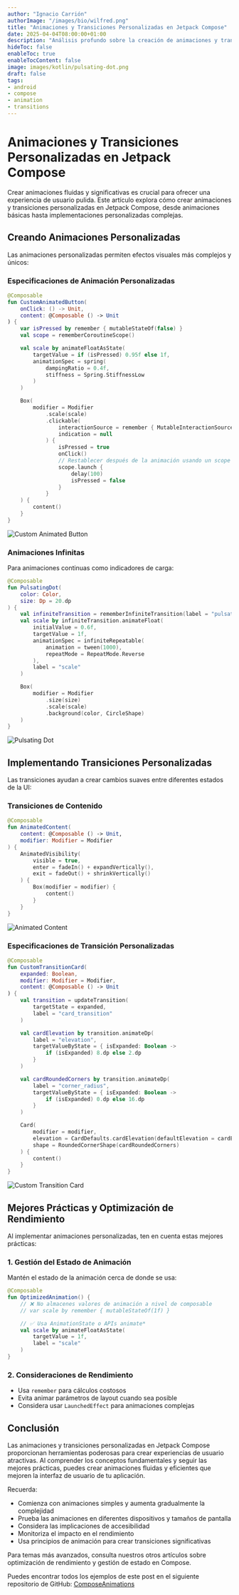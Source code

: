 ```yaml
---
author: "Ignacio Carrión"
authorImage: "/images/bio/wilfred.png"
title: "Animaciones y Transiciones Personalizadas en Jetpack Compose"
date: 2025-04-04T08:00:00+01:00
description: "Análisis profundo sobre la creación de animaciones y transiciones personalizadas en Jetpack Compose, cubriendo APIs de animación, transiciones personalizadas y optimización de rendimiento"
hideToc: false
enableToc: true
enableTocContent: false
image: images/kotlin/pulsating-dot.png
draft: false
tags:
- android
- compose
- animation
- transitions
---
```


# Animaciones y Transiciones Personalizadas en Jetpack Compose

Crear animaciones fluidas y significativas es crucial para ofrecer una experiencia de usuario pulida. Este artículo explora cómo crear animaciones y transiciones personalizadas en Jetpack Compose, desde animaciones básicas hasta implementaciones personalizadas complejas.

## Creando Animaciones Personalizadas

Las animaciones personalizadas permiten efectos visuales más complejos y únicos:

### Especificaciones de Animación Personalizadas

```kotlin
@Composable
fun CustomAnimatedButton(
    onClick: () -> Unit,
    content: @Composable () -> Unit
) {
    var isPressed by remember { mutableStateOf(false) }
    val scope = rememberCoroutineScope()

    val scale by animateFloatAsState(
        targetValue = if (isPressed) 0.95f else 1f,
        animationSpec = spring(
            dampingRatio = 0.4f,
            stiffness = Spring.StiffnessLow
        )
    )

    Box(
        modifier = Modifier
            .scale(scale)
            .clickable(
                interactionSource = remember { MutableInteractionSource() },
                indication = null
            ) {
                isPressed = true
                onClick()
                // Restablecer después de la animación usando un scope consciente del ciclo de vida
                scope.launch {
                    delay(100)
                    isPressed = false
                }
            }
    ) {
        content()
    }
}
```

![Custom Animated Button](images/kotlin/custom-animated-button.gif)

### Animaciones Infinitas

Para animaciones continuas como indicadores de carga:

```kotlin
@Composable
fun PulsatingDot(
    color: Color,
    size: Dp = 20.dp
) {
    val infiniteTransition = rememberInfiniteTransition(label = "pulsating")
    val scale by infiniteTransition.animateFloat(
        initialValue = 0.6f,
        targetValue = 1f,
        animationSpec = infiniteRepeatable(
            animation = tween(1000),
            repeatMode = RepeatMode.Reverse
        ),
        label = "scale"
    )

    Box(
        modifier = Modifier
            .size(size)
            .scale(scale)
            .background(color, CircleShape)
    )
}
```

![Pulsating Dot](images/kotlin/pulsating-dot.gif)

## Implementando Transiciones Personalizadas

Las transiciones ayudan a crear cambios suaves entre diferentes estados de la UI:

### Transiciones de Contenido

```kotlin
@Composable
fun AnimatedContent(
    content: @Composable () -> Unit,
    modifier: Modifier = Modifier
) {
    AnimatedVisibility(
        visible = true,
        enter = fadeIn() + expandVertically(),
        exit = fadeOut() + shrinkVertically()
    ) {
        Box(modifier = modifier) {
            content()
        }
    }
}
```

![Animated Content](images/kotlin/animated-content.gif)

### Especificaciones de Transición Personalizadas

```kotlin
@Composable
fun CustomTransitionCard(
    expanded: Boolean,
    modifier: Modifier = Modifier,
    content: @Composable () -> Unit
) {
    val transition = updateTransition(
        targetState = expanded,
        label = "card_transition"
    )

    val cardElevation by transition.animateDp(
        label = "elevation",
        targetValueByState = { isExpanded: Boolean ->
            if (isExpanded) 8.dp else 2.dp
        }
    )

    val cardRoundedCorners by transition.animateDp(
        label = "corner_radius",
        targetValueByState = { isExpanded: Boolean ->
            if (isExpanded) 0.dp else 16.dp
        }
    )

    Card(
        modifier = modifier,
        elevation = CardDefaults.cardElevation(defaultElevation = cardElevation),
        shape = RoundedCornerShape(cardRoundedCorners)
    ) {
        content()
    }
}
```

![Custom Transition Card](images/kotlin/custom-transition-card.gif)

## Mejores Prácticas y Optimización de Rendimiento

Al implementar animaciones personalizadas, ten en cuenta estas mejores prácticas:

### 1. Gestión del Estado de Animación

Mantén el estado de la animación cerca de donde se usa:

```kotlin
@Composable
fun OptimizedAnimation() {
    // ❌ No almacenes valores de animación a nivel de composable
    // var scale by remember { mutableStateOf(1f) }

    // ✅ Usa AnimationState o APIs animate*
    val scale by animateFloatAsState(
        targetValue = 1f,
        label = "scale"
    )
}
```

### 2. Consideraciones de Rendimiento

- Usa `remember` para cálculos costosos
- Evita animar parámetros de layout cuando sea posible
- Considera usar `LaunchedEffect` para animaciones complejas

## Conclusión

Las animaciones y transiciones personalizadas en Jetpack Compose proporcionan herramientas poderosas para crear experiencias de usuario atractivas. Al comprender los conceptos fundamentales y seguir las mejores prácticas, puedes crear animaciones fluidas y eficientes que mejoren la interfaz de usuario de tu aplicación.

Recuerda:
- Comienza con animaciones simples y aumenta gradualmente la complejidad
- Prueba las animaciones en diferentes dispositivos y tamaños de pantalla
- Considera las implicaciones de accesibilidad
- Monitoriza el impacto en el rendimiento
- Usa principios de animación para crear transiciones significativas

Para temas más avanzados, consulta nuestros otros artículos sobre optimización de rendimiento y gestión de estado en Compose.

Puedes encontrar todos los ejemplos de este post en el siguiente repositorio de GitHub: [ComposeAnimations](https://github.com/IgnacioCarrionN/ComposeAnimations)
